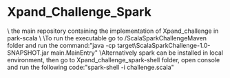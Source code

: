 # Xpand_Challenge_Spark
\\
the main repository containing the implementation of Xpand_challenge in park-scala
\\
\\To run the executable go to /ScalaSparkChallengeMaven folder and run the command:"java -cp target\ScalaSparkChallenge-1.0-SNAPSHOT.jar main.MainEntry"
\\Alternatively spark can be installed in local environment, then go to Xpand_challenge_spark-shell folder, open console and run the following code:"spark-shell -i challenge.scala"
